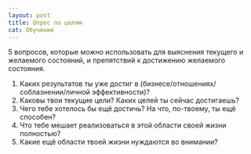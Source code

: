 ```yaml
---
layout: post
title: Опрос по целям
cat: Обучение
---
```


5 вопросов, которые можно использовать для выяснения текущего и желаемого состояний, и препятствий к достижению желаемого состояния.

1. Каких результатов ты уже достиг в (бизнесе/отношениях/соблазнении/личной эффективности)?
1. Каковы твои текущие цели? Каких целей ты сейчас достигаешь?
1. Чего тебе хотелось бы ещё достичь? На что, по-твоему, ты ещё способен?
1. Что тебе мешает реализоваться в этой области своей жизни полностью?
1. Какие ещё области твоей жизни нуждаются во внимании?
